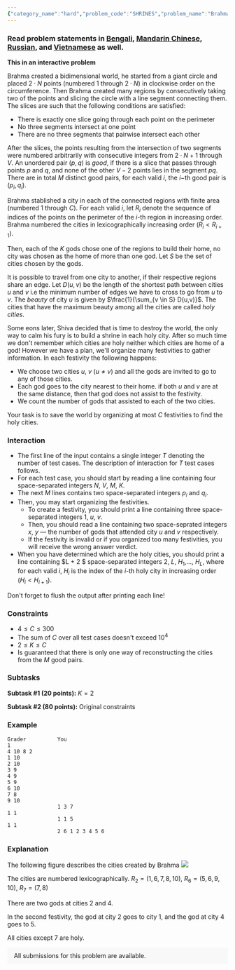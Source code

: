 ```yaml
---
{"category_name":"hard","problem_code":"SHRINES","problem_name":"Brahma and Shiva","problemComponents":{"constraints":"","constraintsState":false,"subtasks":"","subtasksState":false,"inputFormat":"","inputFormatState":false,"outputFormat":"","outputFormatState":false,"sampleTestCases":{}},"video_editorial_url":"https://youtu.be/V8WY4s1NWl4","languages_supported":{"0":"CPP14","1":"C","2":"JAVA","3":"PYTH 3.6","4":"CPP17","5":"PYTH","6":"PYP3","7":"CS2","8":"ADA","9":"PYPY","10":"TEXT","11":"PAS fpc","12":"NODEJS","13":"RUBY","14":"PHP","15":"GO","16":"HASK","17":"TCL","18":"PERL","19":"SCALA","20":"LUA","21":"kotlin","22":"BASH","23":"JS","24":"LISP sbcl","25":"rust","26":"PAS gpc","27":"BF","28":"CLOJ","29":"R","30":"D","31":"CAML","32":"FORT","33":"ASM","34":"swift","35":"FS","36":"WSPC","37":"LISP clisp","38":"SQL","39":"SCM guile","40":"PERL6","41":"ERL","42":"CLPS","43":"ICK","44":"NICE","45":"PRLG","46":"ICON","47":"COB","48":"SCM chicken","49":"PIKE","50":"SCM qobi","51":"ST","52":"SQLQ","53":"NEM"},"max_timelimit":1,"source_sizelimit":50000,"problem_author":"alei","problem_tester":"","date_added":"26-03-2021","tags":{"0":"alei","1":"april21","2":"geometry","3":"hard","4":"interactive","5":"planar"},"problem_difficulty_level":"Hard","best_tag":"","editorial_url":"https://discuss.codechef.com/problems/SHRINES","time":{"view_start_date":1618219800,"submit_start_date":1618219800,"visible_start_date":1618219800,"end_date":1735669800},"is_direct_submittable":false,"problemDiscussURL":"https://discuss.codechef.com/search?q=SHRINES","is_proctored":false,"visitedContests":{},"layout":"problem"}
---
```

### Read problem statements in [Bengali](https://www.codechef.com/download/translated/APRIL21/bengali/SHRINES.pdf), [Mandarin Chinese](https://www.codechef.com/download/translated/APRIL21/mandarin/SHRINES.pdf), [Russian](https://www.codechef.com/download/translated/APRIL21/russian/SHRINES.pdf), and [Vietnamese](https://www.codechef.com/download/translated/APRIL21/vietnamese/SHRINES.pdf) as well.

**This in an interactive problem**

Brahma created a bidimensional world, he started from a giant circle and placed $2 \cdot N$ points (numbered $1$ through $2 \cdot N$) in clockwise order on the circumference. Then Brahma created many regions by consecutively taking two of the points and slicing the circle with a line segment connecting them. The slices are such that the following conditions are satisfied:
- There is exactly one slice going through each point on the perimeter
- No three segments intersect at one point
- There are no three segments that pairwise intersect each other

After the slices, the points resulting from the intersection of two segments were numbered arbitrarily with consecutive integers from $2\cdot N + 1$ through $V$. An unordered pair $(p,q)$ is *good*, if there is a slice that passes through points $p$ and $q$, and none of the other $V-2$ points lies in the segment $pq$. There are  in total $M$ distinct good pairs, for each valid $i$, the $i-$th good pair is $(p_i,q_i)$.

Brahma stablished a city in each of the connected regions with finite area (numbered $1$ through $C$). For each valid $i$, let $R_i$ denote the sequence of indices of the points on the perimeter of the $i$-th region in increasing order. Brahma numbered the cities in lexicographically increasing order ($R_i \lt R_{i+1}$).

Then, each of the $K$ gods chose one of the regions to build their home, no city was chosen as the home of more than one god. Let $S$ be the set of cities chosen by the gods.

It is possible to travel from one city to another, if their respective regions share an edge. Let $D(u, v)$ be the length of the shortest path between cities $u$ and $v$ i.e the minimum number of edges we have to cross to go from $u$ to $v$. The *beauty* of city $u$ is given by $\frac{1}{\sum_{v \in S} D(u,v)}$. The cities that have the maximum beauty among all the cities are called *holy cities*.

Some eons later, Shiva decided that is time to destroy the world, the only way to calm his fury is to build a shrine in each holy city. After so much time we don't remember which cities are holy neither which cities are home of a god! However we have a plan, we'll organize many festivities to gather information. In each festivity the following happens: 

* We choose two cities $u$, $v$ ($u \neq v$) and all the gods are invited to go to any of those cities.
* Each god goes to the city nearest to their home. if both $u$ and $v$ are at the same distance, then that god does not assist to the festivity.
* We count the number of gods that assisted to each of the two cities.

Your task is to save the world by organizing at most $C$ festivities to find the holy cities.

### Interaction
- The first line of the input contains a single integer $T$ denoting the number of test cases. The description of interaction for $T$ test cases follows.
- For each test case, you should start by reading a line containing four space-separated integers $N$, $V$, $M$, $K$.
- The next $M$ lines contains two space-separated integers $p_i$ and $q_i$.
- Then, you may start organizing the festivities.
    - To create a festivity, you should print a line containing three space-separated integers $1$, $u$, $v$.
    - Then, you should read a line containing two space-seprated integers $x$, $y$ ― the number of gods that attended city $u$ and $v$ respectively.
    - If the festivity is invalid or if you organized too many festivities, you will receive the wrong answer verdict.
- When you have determined which are the holy cities, you should print a line containing $L + 2 $ space-separated integers $2$, $L$, $H_1$,..., $H_L$, where for each valid $i$, $H_i$ is the index of the $i$-th holy city in increasing order ($H_i \lt H_{i+1}$).

Don't forget to flush the output after printing each line!

### Constraints
- $4 \leq C \leq 300$
- The sum of $C$ over all test cases doesn't exceed $10^4$
- $2 \leq K \leq C$
- Is guaranteed that there is only one way of reconstructing the cities from the $M$ good pairs.
### Subtasks
**Subtask #1 (20 points):** $K=2$

**Subtask #2 (80 points):** Original constraints

### Example
```
Grader          You
1
4 10 8 2
1 10
2 10
3 9
4 9
5 9
6 10
7 8
9 10
                1 3 7
1 1                                                               
                1 1 5
1 1
                2 6 1 2 3 4 5 6
```

### Explanation
The following figure describes the cities created by Brahma
<img src="https://s3.amazonaws.com/codechef_shared/download/Images/APRIL21/SHRINES/SHRINES.png"></img>

The cities are numbered lexicographically. $R_2 = (1,6,7,8,10)$, $R_6=(5,6,9,10)$, $R_7=(7,8)$

There are two gods at cities $2$ and $4$. 

In the second festivity, the god at city $2$ goes to city $1$, and the god at city $4$ goes to $5$. 

All cities except $7$ are holy.

<aside style='background: #f8f8f8;padding: 10px 15px;'><div>All submissions for this problem are available.</div></aside>